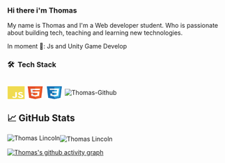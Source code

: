 ### Hi there i'm Thomas
<p> My name is Thomas and I'm a Web developer student. Who is passionate about building tech, teaching and learning new technologies.</p>

In moment 🌱: Js and Unity Game Develop

### 🛠 &nbsp;Tech Stack
<div style="display: inline_block"><br>
  <img align="center" alt="Thomas-Js" height="30" width="40" src="https://raw.githubusercontent.com/devicons/devicon/master/icons/javascript/javascript-plain.svg">
  <img align="center" alt="Thomas-HTML" height="30" width="40" src="https://raw.githubusercontent.com/devicons/devicon/master/icons/html5/html5-original.svg">
  <img align="center" alt="Thomas-CSS" height="30" width="40" src="https://raw.githubusercontent.com/devicons/devicon/master/icons/css3/css3-original.svg">
  <img align="center" alt="Thomas-Github" height="30" width="40" src="https://icongr.am/devicon/github-original-wordmark.svg?size=128&color=ffffff">  
</div>

## &#x1f4c8; GitHub Stats

<p align="left"><img align="left" src="https://github-readme-stats.vercel.app/api/top-langs?username=ThomasLincoln&show_icons=true&locale=en&layout=compact&theme=radical" alt="Thomas Lincoln"/></p>

<p><img align="center" src="https://github-readme-streak-stats.herokuapp.com/?user=ThomasLincoln&theme=radical" alt="Thomas Lincoln" /></p>

[![Thomas's github activity graph](https://activity-graph.herokuapp.com/graph?username=ThomasLincoln&theme=rogue)](https://github.com/ashutosh00710/github-readme-activity-graph)
